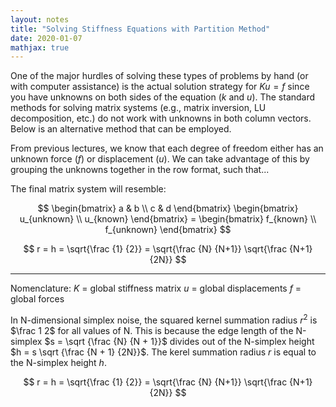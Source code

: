 ```yaml
---
layout: notes
title: "Solving Stiffness Equations with Partition Method"
date: 2020-01-07
mathjax: true
---
```


One of the major hurdles of solving these types of problems by hand (or with computer assistance) is the actual solution strategy for $Ku=f$ since you have unknowns on both sides of the equation ($k$ and $u$).  The standard methods for solving matrix systems (e.g., matrix inversion, LU decomposition, etc.) do not work with unknowns in both column vectors.  Below is an alternative method that can be employed.

From previous lectures, we know that each degree of freedom either has an unknown force $(f)$ or displacement $(u)$.  We can take advantage of this by grouping the unknowns together in the row format, such that...

The final matrix system will resemble:

$$  \begin{bmatrix} a & b  \\ c & d  \end{bmatrix}
    \begin{bmatrix} u_{unknown}  \\ u_{known}  \end{bmatrix} = 
    \begin{bmatrix} f_{known}  \\ f_{unknown}  \end{bmatrix} $$

$$ r = h = \sqrt{\frac {1} {2}} = \sqrt{\frac {N} {N+1}} \sqrt{\frac {N+1} {2N}} $$


---
Nomenclature:
$K$ = global stiffness matrix
$u$ = global displacements
$f$ = global forces

In N-dimensional simplex noise, the squared kernel summation radius $r^2$ is $\frac 1 2$ for all values of N. This is because the edge length of the N-simplex $s = \sqrt {\frac {N} {N + 1}}$ divides out of the N-simplex height $h = s \sqrt {\frac {N + 1} {2N}}$. The kerel summation radius $r$ is equal to the N-simplex height $h$.

$$ r = h = \sqrt{\frac {1} {2}} = \sqrt{\frac {N} {N+1}} \sqrt{\frac {N+1} {2N}} $$
